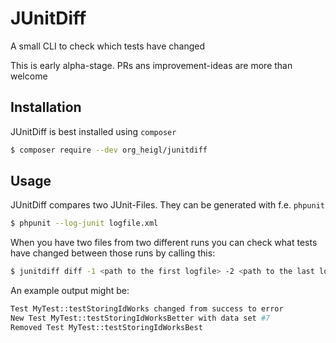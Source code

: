 # JUnitDiff

A small CLI to check which tests have changed

This is early alpha-stage. PRs ans improvement-ideas are more than welcome

## Installation

JUnitDiff is best installed using ```composer```

```bash
$ composer require --dev org_heigl/junitdiff
```

## Usage

JUnitDiff compares two JUnit-Files. They can be generated with f.e. ```phpunit```

```bash
$ phpunit --log-junit logfile.xml
```

When you have two files from two different runs you can check what tests have
changed between those runs by calling this:

```bash
$ junitdiff diff -1 <path to the first logfile> -2 <path to the last logfile>
```

An example output might be:

```bash
Test MyTest::testStoringIdWorks changed from success to error
New Test MyTest::testStoringIdWorksBetter with data set #7
Removed Test MyTest::testStoringIdWorksBest
```


